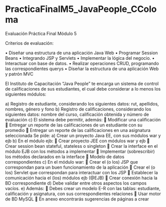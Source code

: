 # PracticaFinalM5_JavaPeople_CColoma
Evaluación Práctica Final Módulo 5

Criterios de evaluación:

•	Diseñar una estructura de una aplicación Java Web
•	Programar Session Beans 
•	Integrando JSP y Servlets
•	Implementar la lógica del negocio.
•	Interactuar con base de datos.
•	Realizar operaciones CRUD, programando las correspondientes querys
•	Diseñar la estructura de una aplicación Web y patrón MVC 

El Instituto de Capacitación “Java People” te encarga un sistema de control de calificaciones de sus estudiantes, el cual debe considerar a lo menos los siguientes módulos:

a)	Registro de estudiante, considerando los siguientes datos: rut, apellidos, nombres, género y fono
b)	Registro de calificaciones, considerando los siguientes datos: nombre del curso, calificación obtenida y número de evaluación
c)	El sistema debe permitir, además:
	Modificar una calificación 
	Entregar un reporte de las calificaciones de un estudiante con su promedio
	Entregar un reporte de las calificaciones en una asignatura seleccionada
Se pide:
a)	Crear un proyecto Java EE, con sus módulos war y ejb
b)	En el módulo ejb:
	Crear proyecto JEE con módulos war y ejb
	Crear session bean stateful, stateless o singleton
	Crear la interface en el módulo EJB con los métodos a implementar
	Implementar (sobrescribir) los métodos declarados en la interface 
	Modelo de datos correspondientes
c)	En el módulo war:
	Crear el (o los) JSP que correspondan para un buen funcionamiento de la aplicación
	Crear el (o los) Servlet que correspondan para interactuar con los JSP 
	Establecer la comunicación hacia el (los) módulos ejb (@EJB)
	Crear conexión hacia la BD correspondiente
d)	Debe validar entre otros aspectos los campos vacíos.
e)	Además:
	Debes crear un modelo E-R con las tablas: estudiante, calificación y asignatura, con sus correspondientes relaciones
	Usar motor de BD MySQL 
	En anexo encontrarás sugerencias de páginas a crear
